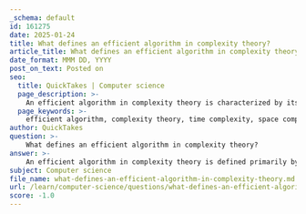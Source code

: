 ```yaml
---
_schema: default
id: 161275
date: 2025-01-24
title: What defines an efficient algorithm in complexity theory?
article_title: What defines an efficient algorithm in complexity theory?
date_format: MMM DD, YYYY
post_on_text: Posted on
seo:
  title: QuickTakes | Computer science
  page_description: >-
    An efficient algorithm in complexity theory is characterized by its time and space complexity, scalability with input size, empirical performance testing, and the use of optimization techniques.
  page_keywords: >-
    efficient algorithm, complexity theory, time complexity, space complexity, Big-O notation, scalability, empirical analysis, optimization techniques, algorithm performance
author: QuickTakes
question: >-
    What defines an efficient algorithm in complexity theory?
answer: >-
    An efficient algorithm in complexity theory is defined primarily by its performance in terms of time and space complexity. Here are the key aspects that characterize an efficient algorithm:\n\n1. **Time Complexity**: This refers to the amount of time an algorithm takes to complete as a function of the size of its input. It is often expressed using Big-O notation, which provides a high-level understanding of how the algorithm's performance scales. For example, an algorithm with a time complexity of $O(n)$ is generally considered more efficient than one with $O(n^2)$, especially for large input sizes. The goal is to minimize the time complexity to ensure that the algorithm runs quickly, even as the input size increases.\n\n2. **Space Complexity**: This aspect involves the amount of memory an algorithm requires in addition to the input data. Like time complexity, space complexity is also analyzed using Big-O notation. Efficient algorithms are those that use minimal additional memory, particularly in environments where memory resources are constrained. Algorithms that operate in-place, meaning they use a small, fixed amount of extra space, are often preferred.\n\n3. **Scalability**: An efficient algorithm should maintain its performance as the input size grows. This means that the increase in time or space requirements should not grow disproportionately with the input size. An algorithm that performs well on small inputs but degrades significantly on larger inputs is not considered efficient.\n\n4. **Empirical Analysis**: While theoretical analysis using Big-O notation is crucial, empirical testing can also provide insights into an algorithm's efficiency. By implementing the algorithm and measuring its performance on various input sizes, one can validate theoretical findings and gain practical insights into its efficiency.\n\n5. **Optimization Techniques**: Efficient algorithms often employ various optimization techniques to enhance performance. This can include reducing the number of operations, minimizing memory usage, or using more efficient data structures.\n\nIn summary, an efficient algorithm is one that effectively balances time and space complexity, scales well with input size, and is validated through both theoretical and empirical analysis. By focusing on these aspects, one can ensure that algorithms are suitable for their intended applications and can handle the demands of real-world scenarios.
subject: Computer science
file_name: what-defines-an-efficient-algorithm-in-complexity-theory.md
url: /learn/computer-science/questions/what-defines-an-efficient-algorithm-in-complexity-theory
score: -1.0
---
```


&nbsp;